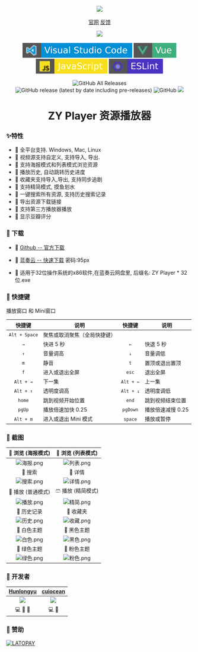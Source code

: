 <p align="center">
<img width="128" src="https://i.loli.net/2020/05/07/9kLvPnWVCp7538c.png" >
</p>
<p align="center">
<a href="http://zyplayer.fun/" target="_blank">官网</a>
<a href="https://github.com/Hunlongyu/ZY-Player/issues" target="_blank">反馈</a>
</p>
<p align="center">
<img src="https://forthebadge.com/images/badges/built-with-love.svg">
<p>
<p align="center">
<img src="https://github.com/aleen42/badges/raw/master/src/visual_studio_code_flat_square.svg?sanitize=true">
<img src="https://github.com/aleen42/badges/raw/master/src/vue_flat_square.svg?sanitize=true">
<img src="https://github.com/aleen42/badges/raw/master/src/javascript_flat_square.svg?sanitize=true">
<img src="https://github.com/aleen42/badges/raw/master/src/eslint_flat_square.svg?sanitize=true">
</p>
<p align="center">
<img alt="GitHub All Releases" src="https://img.shields.io/github/downloads/Hunlongyu/ZY-Player/total?style=for-the-badge">
<img alt="GitHub release (latest by date including pre-releases)" src="https://img.shields.io/github/v/release/Hunlongyu/ZY-Player?include_prereleases&style=for-the-badge">
<img alt="GitHub" src="https://img.shields.io/github/license/Hunlongyu/ZY-Player?style=for-the-badge">
<img src="https://img.shields.io/github/workflow/status/Hunlongyu/ZY-Player/release-build?style=for-the-badge">
<p>


<h1 align="center">ZY Player 资源播放器</h1>



### ✨特性

- 🍕 全平台支持. Windows, Mac, Linux
- 🍔 视频源支持自定义, 支持导入, 导出.
- 🍟 支持海报模式和列表模式浏览资源
- 🌭 播放历史, 自动跳转历史进度
- 🍿 收藏夹支持导入,导出, 支持同步追剧
- 🥙 支持精简模式, 摸鱼划水
- 🥪 一键搜索所有资源, 支持历史搜索记录
- 🌮 导出资源下载链接
- 🍣 支持第三方播放器播放
- 🍤 显示豆瓣评分

### 🌴 下载

- 🍓 [Github -- 官方下载](https://github.com/Hunlongyu/ZY-Player/releases)

- 🍉 [蓝奏云 -- 快速下载](https://www.lanzous.com/b04s6a3re) 密码:95px

- 🍒 适用于32位操作系统的x86软件,在蓝奏云网盘里, 后缀名: ZY Player * 32位.exe

### 🚀 快捷键

播放窗口 和 Mini窗口

|    快捷键     | 说明                         |  快捷键   | 说明              |
| :-----------: | ---------------------------- | :-------: | ----------------- |
| `Alt + Space` | 聚焦或取消聚焦（全局快捷键） |           |                   |
|      `→`      | 快进 5 秒                    |    `←`    | 快退 5 秒         |
|      `↑`      | 音量调高                     |    `↓`    | 音量调低          |
|      `m`      | 静音                         |    `t`    | 置顶或退出置顶    |
|      `f`      | 进入或退出全屏               |   `esc`   | 退出全屏          |
|   `Alt + →`   | 下一集                       | `Alt + ←` | 上一集            |
|   `Alt + ↑`   | 透明度调高                   | `Alt + ↓` | 透明度调低        |
|    `home`     | 跳到视频开始位置             |   `end`   | 跳到视频结束位置  |
|    `pgUp`     | 播放倍速加快 0.25            | `pgDown`  | 播放倍速减慢 0.25 |
|   `Alt + m`   | 进入或退出 Mini 模式         |  `space`  | 播放或暂停        |

### 🎨 截图

|                      🥼 浏览 (海报模式)                       |                      🧥 浏览 (列表模式)                       |
| :----------------------------------------------------------: | :----------------------------------------------------------: |
| ![海报.png](https://i.loli.net/2020/09/02/ZAfGjcqLxoslpWQ.png) | ![列表.png](https://i.loli.net/2020/09/02/jrEkX3yiOGPFazs.png) |
|                            👔 搜索                            |                            👕 详情                            |
| ![搜索.png](https://i.loli.net/2020/09/02/HdMos8gent4kTmW.png) | ![详情.png](https://i.loli.net/2020/07/22/aPUwFHSXYKTn3dC.png) |
|                      👖 播放 (普通模式)                       |                      🩳 播放 (精简模式)                       |
| ![播放.png](https://i.loli.net/2020/09/02/RLBoaZyuS2DCkJ3.png) | ![精简.png](https://i.loli.net/2020/09/02/f21SNdiVFHmeh6b.png) |
|                          🧣 历史记录                          |                           🧤 收藏夹                           |
| ![历史.png](https://i.loli.net/2020/09/02/ZhNXatyJi9Dvr3d.png) | ![收藏.png](https://i.loli.net/2020/09/02/wy4H76m2sQ8YdKi.png) |
|                          👗 白色主题                          |                          🥻 黑色主题                          |
| ![白色.png](https://i.loli.net/2020/09/02/gslBIYvTaSZRwfU.png) | ![黑色.png](https://i.loli.net/2020/09/02/dMmETUq1ACuGsI6.png) |
|                          👘 绿色主题                          |                          👚 粉色主题                          |
| ![绿色.png](https://i.loli.net/2020/09/02/nxJF71b3qusUclZ.png) | ![粉色.png](https://i.loli.net/2020/09/02/8rGL45p6kSqRCOz.png) |

### 🍭 开发者

|          [Hunlongyu](https://github.com/Hunlongyu)           |           [cuiocean](https://github.com/cuiocean)            |
| :----------------------------------------------------------: | :----------------------------------------------------------: |
| <img width="120" src="https://avatars2.githubusercontent.com/u/15273630?s=460&u=48cf3299e2a842c0252233d8be42ef4c5d792138&v=4"/> | <img width="120" src="https://avatars0.githubusercontent.com/u/5760235?s=460&u=9d969dd8d83f069ce7ebd60516770c93ac07a330&v=4" /> |
|                            💻 🎨 🐛                             |                             💻 🐛                              |



### 🧧 赞助

[![LATOPAY](https://latopay.com/w/lt-bg-2062.png)](https://latopay.com/@Hunlongyu)
